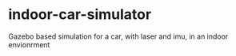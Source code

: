 # indoor-car-simulator
Gazebo based simulation for a car, with laser and imu, in an indoor envionrment
